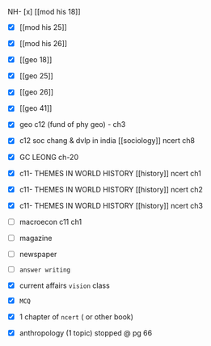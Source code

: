 NH- [x] [[mod his 18]]
- [x] [[mod his 25]]
- [x] [[mod his 26]]
- [x] [[geo 18]]
- [x] [[geo 25]]
- [x] [[geo 26]]
- [x] [[geo 41]]
- [x] geo c12 (fund of phy geo) - ch3
- [x] c12 soc chang & dvlp in india [[sociology]] ncert ch8
- [x] GC LEONG ch-20

- [x] c11- THEMES IN WORLD HISTORY [[history]] ncert ch1
- [x] c11- THEMES IN WORLD HISTORY [[history]] ncert ch2
- [x] c11- THEMES IN WORLD HISTORY [[history]] ncert ch3
- [ ] macroecon c11 ch1

- [ ] magazine 
- [ ] newspaper
- [ ] `answer writing`
- [x] current affairs `vision` class
- [x] `MCQ`
- [x] 1 chapter of `ncert` ( or other book)
- [x] anthropology (1 topic) stopped @ pg 66